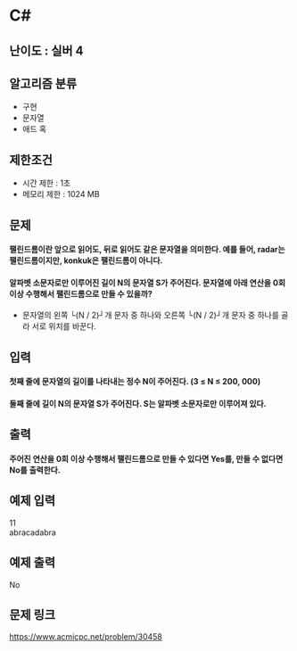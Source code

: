 # C#

## 난이도 : 실버 4

## 알고리즘 분류
  - 구현
  - 문자열
  - 애드 혹

## 제한조건
  - 시간 제한 : 1초
  - 메모리 제한 : 1024 MB

## 문제
#### 팰린드롬이란 앞으로 읽어도, 뒤로 읽어도 같은 문자열을 의미한다. 예를 들어, radar는 팰린드롬이지만, konkuk은 팰린드롬이 아니다.
#### 알파벳 소문자로만 이루어진 길이 N의 문자열 S가 주어진다. 문자열에 아래 연산을 0회 이상 수행해서 팰린드롬으로 만들 수 있을까?
  - 문자열의 왼쪽 └(N / 2)┘개 문자 중 하나와 오른쪽 └(N / 2)┘개 문자 중 하나를 골라 서로 위치를 바꾼다.

## 입력
#### 첫째 줄에 문자열의 길이를 나타내는 정수 N이 주어진다. (3 ≤ N ≤ 200, 000)
#### 둘째 줄에 길이 N의 문자열 S가 주어진다. S는 알파벳 소문자로만 이루어져 있다.

## 출력
#### 주어진 연산을 0회 이상 수행해서 팰린드롬으로 만들 수 있다면 Yes를, 만들 수 없다면 No를 출력한다.

## 예제 입력
11<br/>
abracadabra<br/>

## 예제 출력
No<br/>

## 문제 링크
https://www.acmicpc.net/problem/30458